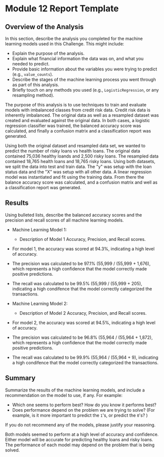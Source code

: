 # Module 12 Report Template

## Overview of the Analysis

In this section, describe the analysis you completed for the machine learning models used in this Challenge. This might include:

* Explain the purpose of the analysis.
* Explain what financial information the data was on, and what you needed to predict.
* Provide basic information about the variables you were trying to predict (e.g., `value_counts`).
* Describe the stages of the machine learning process you went through as part of this analysis.
* Briefly touch on any methods you used (e.g., `LogisticRegression`, or any resampling method).

The purpose of this analysis is to use techniques to train and evaluate models with imbalanced classes from credit risk data. Credit risk data is 
inherently imbalanced. The original data as well as a resampled dataset was created and evaluated against the original data. In both cases, a logistic
regression classifier was trained, the balanced accuracy score was calculated, and finally a confusion matrix and a classification report was generated.

Using both the original dataset and resampled data set, we wanted to predict the number of risky loans vs health loans. The original data contained 
75,036 healthy loands and 2,500 risky loans. The resampled data contained 18,765 health loans and 18,765 risky loans. Using both datasets, we
split the data into test and train data. The "y" was setup with the loan status data and the "X" was setup with all other data. A linear regression
model was instantiated and fit using the training data. From there the balance accuracy score was calculated, and a confusion matrix and well
as a classification report was generated.

## Results

Using bulleted lists, describe the balanced accuracy scores and the precision and recall scores of all machine learning models.

* Machine Learning Model 1:
  * Description of Model 1 Accuracy, Precision, and Recall scores.

* For model 1, the accuracy was scored at 94.3%, indicating a high level of accuracy. 
* The precision was calculated to be 97.1% (55,999 / (55,999 + 1,676), which represents a high confidence
that the model correctly made positive predictions. 
* The recall was calculated to be 99.5% (55,999 / (55,999 + 205), indicating a high condifence that the model correctly categorized the transactions.

* Machine Learning Model 2:
  * Description of Model 2 Accuracy, Precision, and Recall scores.
  
* For model 2, the accuracy was scored at 94.5%, indicating a high level of accuracy. 
* The precision was calculated to be 96.8% (55,964 / (55,964 + 1,872), which represents a high confidence
that the model correctly made positive predictions. 
* The recall was calculated to be 99.9% (55,964 / (55,964 + 9), indicating a high condifence that the model correctly categorized the transactions.

## Summary

Summarize the results of the machine learning models, and include a recommendation on the model to use, if any. For example:
* Which one seems to perform best? How do you know it performs best?
* Does performance depend on the problem we are trying to solve? (For example, is it more important to predict the `1`'s, or predict the `0`'s? )

If you do not recommend any of the models, please justify your reasoning.

Both models seemed to perform at a high level of accuracy and confidence. Either model will be accurate for predicting healthy loans and 
risky loans. The performance of each model may depend on the problem that is being solved.